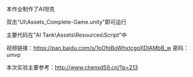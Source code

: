 本作业制作了AI坦克

双击"UI\Assets\_Complete-Game.unity"即可运行

主要代码在"AI Tank\Assets\Resources\Script"中

视频链接：https://pan.baidu.com/s/1oOfoBoWhxtcgqXDlAMbB_w 密码：umvp

本次实验主要参考：http://www.chenxd59.cn/?p=213
